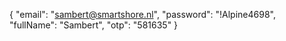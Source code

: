 {
  "email": "sambert@smartshore.nl",
  "password": "!Alpine4698",
  "fullName": "Sambert",
  "otp": "581635"
}